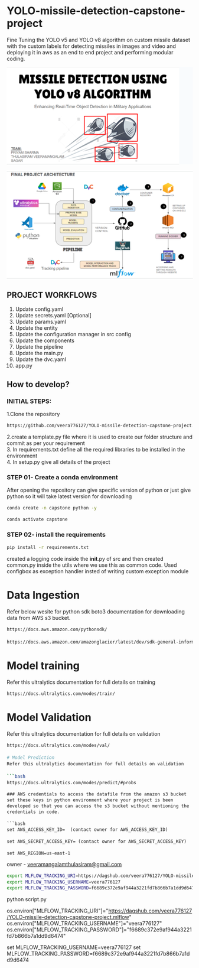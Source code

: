 # YOLO-missile-detection-capstone-project
Fine Tuning the YOLO v5 and YOLO v8 algorithm on custom missile dataset with the custom labels for detecting missiles in images and video and deploying it in aws as an end to end project and performing modular coding.


![alt text](<study_images/Screenshot 2024-02-25 234830.png>)

![alt text](<study_images/Screenshot 2024-02-25 234900.png>)


## PROJECT WORKFLOWS

1. Update config.yaml
2. Update secrets.yaml [Optional]
3. Update params.yaml
4. Update the entity
5. Update the configuration manager in src config
6. Update the components
7. Update the pipeline 
8. Update the main.py
9. Update the dvc.yaml
10. app.py


## How to develop?

### INITIAL STEPS:

1.Clone the repository

```bash
https://github.com/veera776127/YOLO-missile-detection-capstone-project.git
```
2.create a template.py file where it is used to create our folder structure and commit as per your requirement <br>
3. In requirements.txt define all the required libraries to be installed in the environment <br>
4. In setup.py give all details of the project <br>

### STEP 01- Create a conda environment 
After opening the repository can give specific version of python or just give python so it will take latest version for downloading
```bash
conda create -n capstone python -y
```

```bash
conda activate capstone
```


### STEP 02- install the requirements
```bash
pip install -r requirements.txt
```
created a logging code inside the __init__.py of src and then created common.py inside the utils where we use this as common code. Used configbox as exception handler insted of writing custom exception module
#

# Data Ingestion
Refer below wesite for python sdk boto3 documentation for downloading data from AWS s3 bucket.
```bash
https://docs.aws.amazon.com/pythonsdk/

https://docs.aws.amazon.com/amazonglacier/latest/dev/sdk-general-information-section.html  #for any other launguage

```
# Model training
Refer this ultralytics documentation for full details on training
```bash
https://docs.ultralytics.com/modes/train/

```
# Model Validation
Refer this ultralytics documentation for full details on validation
```bash
https://docs.ultralytics.com/modes/val/

# Model Prediction
Refer this ultralytics documentation for full details on validation

```bash
https://docs.ultralytics.com/modes/predict/#probs
```

```
### AWS credentials to access the datafile from the amazon s3 bucket 
set these keys in python environment where your project is been developed so that you can access the s3 bucket without mentioning the credentials in code.

```bash
set AWS_ACCESS_KEY_ID=  (contact owner for AWS_ACCESS_KEY_ID)

set AWS_SECRET_ACCESS_KEY= (contact owner for AWS_SECRET_ACCESS_KEY)

set AWS_REGION=us-east-1
```
owner - veeramangalamthulasiram@gmail.com



```bash
export MLFLOW_TRACKING_URI=https://dagshub.com/veera776127/YOLO-missile-detection-capstone-project.mlflow
export MLFLOW_TRACKING_USERNAME=veera776127
export MLFLOW_TRACKING_PASSWORD=f6689c372e9af944a3221fd7b866b7a1dd9d6474
```
python script.py


os.environ["MLFLOW_TRACKING_URI"]="https://dagshub.com/veera776127/YOLO-missile-detection-capstone-project.mlflow"
os.environ["MLFLOW_TRACKING_USERNAME"]="veera776127"
os.environ["MLFLOW_TRACKING_PASSWORD"]="f6689c372e9af944a3221fd7b866b7a1dd9d6474"


set MLFLOW_TRACKING_USERNAME=veera776127
set MLFLOW_TRACKING_PASSWORD=f6689c372e9af944a3221fd7b866b7a1dd9d6474
